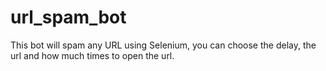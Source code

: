 # url_spam_bot
This bot will spam any URL using Selenium, you can choose the delay, the url and how much times to open the url.
